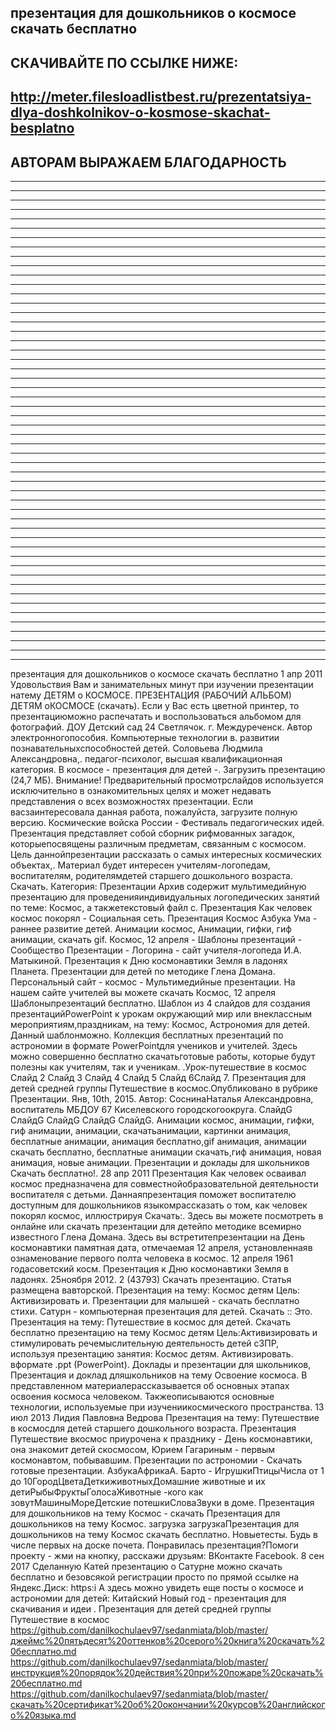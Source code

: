 презентация для дошкольников о космосе скачать бесплатно
--------------------------------------------------
СКАЧИВАЙТЕ ПО ССЫЛКЕ НИЖЕ:
--------------------------------------------------
http://meter.filesloadlistbest.ru/prezentatsiya-dlya-doshkolnikov-o-kosmose-skachat-besplatno
--------------------------------------------------
АВТОРАМ ВЫРАЖАЕМ БЛАГОДАРНОСТЬ
--------------------------------------------------
--------------------------------------------------
--------------------------------------------------
--------------------------------------------------
--------------------------------------------------
--------------------------------------------------
--------------------------------------------------
--------------------------------------------------
--------------------------------------------------
--------------------------------------------------
--------------------------------------------------
--------------------------------------------------
--------------------------------------------------
--------------------------------------------------
--------------------------------------------------
--------------------------------------------------
--------------------------------------------------
--------------------------------------------------
--------------------------------------------------
--------------------------------------------------
--------------------------------------------------
--------------------------------------------------
--------------------------------------------------
--------------------------------------------------
--------------------------------------------------
--------------------------------------------------
--------------------------------------------------
--------------------------------------------------
--------------------------------------------------
--------------------------------------------------
--------------------------------------------------
--------------------------------------------------
--------------------------------------------------
--------------------------------------------------
--------------------------------------------------
--------------------------------------------------
--------------------------------------------------
--------------------------------------------------
--------------------------------------------------
--------------------------------------------------
--------------------------------------------------
--------------------------------------------------
--------------------------------------------------
--------------------------------------------------
--------------------------------------------------
--------------------------------------------------
--------------------------------------------------
--------------------------------------------------
--------------------------------------------------
--------------------------------------------------
--------------------------------------------------
--------------------------------------------------
--------------------------------------------------
презентация для дошкольников о космосе скачать бесплатно 1 апр 2011  Удовольствия Вам и занимательных минут при изучении презентации натему ДЕТЯМ о КОСМОСЕ. ПРЕЗЕНТАЦИЯ (РАБОЧИЙ АЛЬБОМ) ДЕТЯМ оКОСМОСЕ (скачать). Если у Вас есть цветной принтер, то презентациюможно распечатать и воспользоваться альбомом для фотографий. ДОУ Детский сад 24 Светлячок. г. Междуреченск. Автор электронногопособия. Компьютерные технологии в. развитии познавательныхспособностей детей. Соловьева Людмила Александровна,. педагог-психолог, высшая квалификационная категория. В космосе - презентация для детей -. Загрузить презентацию (24,7 МБ). Внимание! Предварительный просмотрслайдов используется исключительно в ознакомительных целях и может недавать представления о всех возможностях презентации. Если васзаинтересовала данная работа, пожалуйста, загрузите полную версию. Космические войска России - Фестиваль педагогических идей. Презентация представляет собой сборник рифмованных загадок, которыепосвящены различным предметам, связанным с космосом. Цель даннойпрезентации  рассказать о самых интересных космических объектах,. Материал будет интересен учителям-логопедам, воспитателям, родителямдетей старшего дошкольного возраста. Скачать. Категория: Презентации Архив содержит мультимедийную презентацию для проведенияиндивидуальных логопедических занятий по теме: Космос, а такжетекстовый файл с. Презентация Как человек космос покорял - Социальная сеть. Презентация Космос  Азбука Ума - раннее развитие детей. Анимации космос, Анимации, гифки, гиф анимации, скачать gif. Космос, 12 апреля - Шаблоны презентаций - Сообщество
Презентации - Логорина - сайт учителя-логопеда И.А. Матыкиной. Презентация к Дню космонавтики Земля в ладонях  Планета. Презентации для детей по методике Глена Домана. Персональный сайт - космос - Мультимедийные презентации. На нашем сайте учителей вы можете скачать Космос, 12 апреля Шаблоныпрезентаций бесплатно.  Шаблон из 4 слайдов для создания презентацийPowerPoint к урокам окружающий мир или внеклассным мероприятиям,праздникам, на тему: Космос, Астрономия для детей. Данный шаблонможно. Коллекция бесплатных презентаций по астрономии в формате PowerPointдля учеников и учителей.  Здесь можно совершенно бесплатно скачатьготовые работы, которые будут полезны как учителям, так и ученикам. .Урок-путешествие в космос Слайд 2 Слайд 3 Слайд 4 Слайд 5 Слайд 6Слайд 7. Презентация для детей средней группы Путешествие в космос.Опубликовано в рубрике Презентации. Янв, 10th, 2015. Автор: СоснинаНаталья Александровна, воспитатель МБДОУ 67 Киселевского городскогоокруга. СлайдG СлайдG СлайдG СлайдG СлайдG. Анимации космос, анимации, гифки, гиф анимации, анимации, скачатьанимации, картинки анимация, бесплатные анимации, анимация бесплатно,gif анимация, анимации скачать бесплатно, бесплатные анимации скачать,гиф анимация, новая анимация, новые анимации. Презентации и доклады для школьников  Скачать бесплатно!. 28 апр 2011  Презентация Как человек осваивал космос предназначена для совместнойобразовательной деятельности воспитателя с детьми.  Даннаяпрезентация поможет воспитателю доступным для дошкольников языкомрассказать о том, как человек покорял космос, иллюстрируя  Скачать:. Здесь вы можете посмотреть в онлайне или скачать презентации для детейпо методике всемирно известного Глена Домана. Здесь вы встретитепрезентации на
День космонавтики  памятная дата, отмечаемая 12 апреля, установленнаяв ознаменование первого полта человека в космос. 12 апреля 1961 годасоветский косм.  Презентация к Дню космонавтики Земля в ладонях. 25ноября 2012. 2 (43793)  Скачать презентацию. Статья размещена вавторской. Презентация на тему: Космос детям Цель: Активизировать и. Презентации для малышей - скачать бесплатно  стихи. Сатурн - компьютерная презентация для детей. Скачать :: Это. Презентация на тему: Путешествие в космос для детей. Скачать бесплатно презентацию на тему Космос детям Цель:Активизировать и стимулировать речемыслительную деятельность детей сЗПР, используя презентацию занятия: Космос детям. Активизировать. вформате .ppt (PowerPoint). Доклады и презентации для школьников, Презентация и доклад дляшкольников на тему Освоение космоса. В представленном материалерассказывается об основных этапах освоения космоса человеком. Такжеописываются основные технологии, используемые при изучениикосмического пространства. 13 июл 2013  Лидия Павловна Ведрова Презентация на тему: Путешествие в космосдля детей старшего дошкольного возраста. Презентация Путешествие вкосмос приурочена к празднику - День космонавтики, она знакомит детей скосмосом, Юрием Гагариным - первым космонавтом, побывавшим. Презентации по астрономии - Скачать готовые презентации. АзбукаАфрикаА. Барто - ИгрушкиПтицыЧисла от 1 до 10ГородЦветаДеткиживотныхДомашние животные и их детиРыбыФруктыГолосаЖивотные -кого как зовутМашиныМореДетские потешкиСловаЗвуки в доме. Презентация для дошкольников на тему Космос - скачать
Презентация для дошкольников на тему Космос. загрузка загрузкаПрезентация для дошкольников на тему Космос  скачать бесплатно. Новыетесты. Будь в числе первых на доске почета. Понравилась презентация?Помоги проекту - жми на кнопку, расскажи друзьям: ВКонтакте  Facebook. 8 сен 2017  Сделанную Катей презентацию о Сатурне можно скачать бесплатно и безовсякой регистрации просто по прямой ссылке на Яндекс.Диск: https:i А здесь можно увидеть еще посты о космосе и астрономии для детей: Китайский Новый год - презентация для скачивания и идеи . Презентация для детей средней группы Путешествие в космос
https://github.com/danilkochulaev97/sedanmiata/blob/master/джеймс%20пятьдесят%20оттенков%20серого%20книга%20скачать%20бесплатно.md
https://github.com/danilkochulaev97/sedanmiata/blob/master/инструкция%20порядок%20действия%20при%20пожаре%20скачать%20бесплатно.md
https://github.com/danilkochulaev97/sedanmiata/blob/master/скачать%20сертификат%20об%20окончании%20курсов%20английского%20языка.md